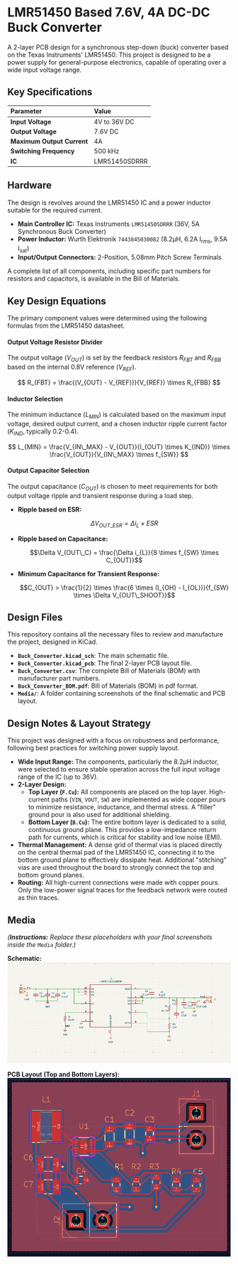 # LMR51450 Based 7.6V, 4A DC-DC Buck Converter

A 2-layer PCB design for a synchronous step-down (buck) converter based on the Texas Instruments' LMR51450. This project is designed to be a power supply for general-purpose electronics, capable of operating over a wide input voltage range.

## Key Specifications

| Parameter | Value |
| :--- | :--- |
| **Input Voltage** | 4V to 36V DC |
| **Output Voltage** | 7.6V DC |
| **Maximum Output Current** | 4A |
| **Switching Frequency** | 500 kHz |
| **IC** | LMR51450SDRRR |

## Hardware

The design is revolves around the LMR51450 IC and a power inductor suitable for the required current.

* **Main Controller IC:** Texas Instruments `LMR51450SDRRR` (36V, 5A Synchronous Buck Converter)
* **Power Inductor:** Wurth Elektronik `7443845030082` (8.2µH, 6.2A I<sub>rms</sub>, 9.5A I<sub>sat</sub>)
* **Input/Output Connectors:** 2-Position, 5.08mm Pitch Screw Terminals

A complete list of all components, including specific part numbers for resistors and capacitors, is available in the Bill of Materials.

## Key Design Equations

The primary component values were determined using the following formulas from the LMR51450 datasheet.

#### Output Voltage Resistor Divider

The output voltage ($V_{OUT}$) is set by the feedback resistors $R_{FBT}$ and $R_{FBB}$ based on the internal 0.8V reference ($V_{REF}$).

$$
R_{FBT} = \frac{(V_{OUT} - V_{REF})}{V_{REF}} \times R_{FBB}
$$

#### Inductor Selection

The minimum inductance ($L_{MIN}$) is calculated based on the maximum input voltage, desired output current, and a chosen inductor ripple current factor ($K_{IND}$, typically 0.2-0.4).

$$
L_{MIN} = \frac{V_{IN\_MAX} - V_{OUT}}{I_{OUT} \times K_{IND}} \times \frac{V_{OUT}}{V_{IN\_MAX} \times f_{SW}}
$$

#### Output Capacitor Selection

The output capacitance ($C_{OUT}$) is chosen to meet requirements for both output voltage ripple and transient response during a load step.

* **Ripple based on ESR:**

    ```math
    \Delta V_{OUT\_ESR} = \Delta i_{L} \times ESR
    ```

* **Ripple based on Capacitance:**
  
    ```math
    \Delta V_{OUT\_C} = \frac{\Delta i_{L}}{8 \times f_{SW} \times C_{OUT}}
    ```

* **Minimum Capacitance for Transient Response:**

    ```math
    C_{OUT} > \frac{1}{2} \times \frac{6 \times (I_{OH} - I_{OL})}{f_{SW} \times \Delta V_{OUT\_SHOOT}}
    ```

## Design Files

This repository contains all the necessary files to review and manufacture the project, designed in KiCad.

* **`Buck_Converter.kicad_sch`**: The main schematic file.
* **`Buck_Converter.kicad_pcb`**: The final 2-layer PCB layout file.
* **`Buck_Converter.csv`**: The complete Bill of Materials (BOM) with manufacturer part numbers.
* **`Buck_Converter_BOM.pdf`**: Bill of Materials (BOM) in pdf format.
* **`Media/`**: A folder containing screenshots of the final schematic and PCB layout.

## Design Notes & Layout Strategy

This project was designed with a focus on robustness and performance, following best practices for switching power supply layout.

* **Wide Input Range:** The components, particularly the 8.2µH inductor, were selected to ensure stable operation across the full input voltage range of the IC (up to 36V).
* **2-Layer Design:**
    * **Top Layer (`F.Cu`):** All components are placed on the top layer. High-current paths (`VIN`, `VOUT`, `SW`) are implemented as wide copper pours to minimize resistance, inductance, and thermal stress. A "filler" ground pour is also used for additional shielding.
    * **Bottom Layer (`B.Cu`):** The entire bottom layer is dedicated to a solid, continuous ground plane. This provides a low-impedance return path for currents, which is critical for stability and low noise (EMI).
* **Thermal Management:** A dense grid of thermal vias is placed directly on the central thermal pad of the LMR51450 IC, connecting it to the bottom ground plane to effectively dissipate heat. Additional "stitching" vias are used throughout the board to strongly connect the top and bottom ground planes.
* **Routing:** All high-current connections were made with copper pours. Only the low-power signal traces for the feedback network were routed as thin traces.

## Media

*(**Instructions:** Replace these placeholders with your final screenshots inside the `Media` folder.)*

**Schematic:**
![Schematic](Media/Schematic.png)

**PCB Layout (Top and Bottom Layers):**
![PCB Layout](Media/PCB.png)



